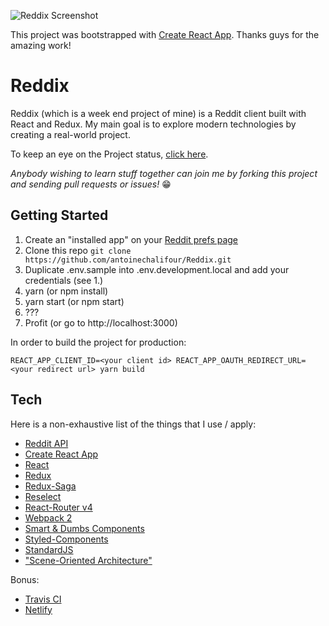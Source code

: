 ![Reddix Screenshot](http://i.imgur.com/kNOLRKm.png)

This project was bootstrapped with [Create React App](https://github.com/facebookincubator/create-react-app). Thanks guys for the amazing work!

# Reddix

Reddix (which is a week end project of mine) is a Reddit client built with React and Redux. My main goal is to explore modern technologies by creating a real-world project. 

To keep an eye on the Project status, [click here](https://github.com/antoinechalifour/Reddix/projects/1).

*Anybody wishing to learn stuff together can join me by forking this project and sending pull requests or issues!* 😁

## Getting Started

1. Create an "installed app" on your [Reddit prefs page](https://www.reddit.com/prefs/apps)
2. Clone this repo `git clone https://github.com/antoinechalifour/Reddix.git`
3. Duplicate .env.sample into .env.development.local and add your credentials (see 1.)
4. yarn (or npm install)
5. yarn start (or npm start)
6. ???
7. Profit (or go to http://localhost:3000)

In order to build the project for production:

```
REACT_APP_CLIENT_ID=<your client id> REACT_APP_OAUTH_REDIRECT_URL=<your redirect url> yarn build
```

## Tech

Here is a non-exhaustive list of the things that I use / apply:

* [Reddit API](https://www.reddit.com/dev/api/)
* [Create React App](https://github.com/facebookincubator/create-react-app)
* [React](https://facebook.github.io/react/)
* [Redux](http://redux.js.org/)
* [Redux-Saga](https://redux-saga.js.org/)
* [Reselect](https://github.com/reactjs/reselect)
* [React-Router v4](https://reacttraining.com/react-router/web/guides/quick-start)
* [Webpack 2](http://webpack.github.io/docs/)
* [Smart & Dumbs Components](https://medium.com/@dan_abramov/smart-and-dumb-components-7ca2f9a7c7d0)
* [Styled-Components](https://www.styled-components.com/)
* [StandardJS](https://standardjs.com/)
* ["Scene-Oriented Architecture"](https://medium.com/@alexmngn/how-to-better-organize-your-react-applications-2fd3ea1920f1)

Bonus:

* [Travis CI](https://travis-ci.org/)
* [Netlify](https://www.netlify.com/)
